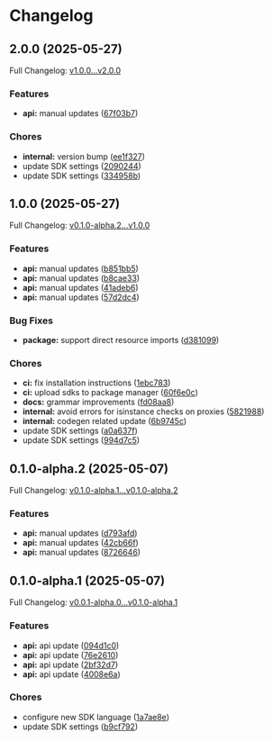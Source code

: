 # Changelog

## 2.0.0 (2025-05-27)

Full Changelog: [v1.0.0...v2.0.0](https://github.com/flowaicom/flowai-sdk/compare/v1.0.0...v2.0.0)

### Features

* **api:** manual updates ([67f03b7](https://github.com/flowaicom/flowai-sdk/commit/67f03b7fff43bf37000ba6a7ae5293909803fba8))


### Chores

* **internal:** version bump ([ee1f327](https://github.com/flowaicom/flowai-sdk/commit/ee1f327350ea603f5c5071f4159eba51e5e25c31))
* update SDK settings ([2090244](https://github.com/flowaicom/flowai-sdk/commit/209024467c0cfc17f94054964f0bf56289a12f80))
* update SDK settings ([334958b](https://github.com/flowaicom/flowai-sdk/commit/334958b26d9b6cecf929aff8d6ffc4e104e89164))

## 1.0.0 (2025-05-27)

Full Changelog: [v0.1.0-alpha.2...v1.0.0](https://github.com/flowaicom/flowai-sdk/compare/v0.1.0-alpha.2...v1.0.0)

### Features

* **api:** manual updates ([b851bb5](https://github.com/flowaicom/flowai-sdk/commit/b851bb54397e40ed96b0fd560450a2227df2b99d))
* **api:** manual updates ([b8cae33](https://github.com/flowaicom/flowai-sdk/commit/b8cae338c0b6365d313e164a3c663d943431d4b3))
* **api:** manual updates ([41adeb6](https://github.com/flowaicom/flowai-sdk/commit/41adeb6efc380a9af970d3919e36697dbc0d28f4))
* **api:** manual updates ([57d2dc4](https://github.com/flowaicom/flowai-sdk/commit/57d2dc4671a814aacbc6ed6e1509d3a3bbbd356e))


### Bug Fixes

* **package:** support direct resource imports ([d381099](https://github.com/flowaicom/flowai-sdk/commit/d381099beebda28d8de05709a3879728ad95f130))


### Chores

* **ci:** fix installation instructions ([1ebc783](https://github.com/flowaicom/flowai-sdk/commit/1ebc783e28f43d0605fd1652f9ed56dea8236ac2))
* **ci:** upload sdks to package manager ([60f6e0c](https://github.com/flowaicom/flowai-sdk/commit/60f6e0c03f569c9c81520bda5f45eb1acfbeb6c4))
* **docs:** grammar improvements ([fd08aa8](https://github.com/flowaicom/flowai-sdk/commit/fd08aa86e013c5a6864d5aaa5cda4fd5e12e7fc6))
* **internal:** avoid errors for isinstance checks on proxies ([5821988](https://github.com/flowaicom/flowai-sdk/commit/5821988d40777286ad9ba5e86f5a72ab1bd0266d))
* **internal:** codegen related update ([6b9745c](https://github.com/flowaicom/flowai-sdk/commit/6b9745cfa3da74e8a9fae9d3e9dc77960197537f))
* update SDK settings ([a0a637f](https://github.com/flowaicom/flowai-sdk/commit/a0a637f6a2a19be740536184a22381b03c6a3bbc))
* update SDK settings ([994d7c5](https://github.com/flowaicom/flowai-sdk/commit/994d7c507f462fdb25552dc4b1a261583af8ec1d))

## 0.1.0-alpha.2 (2025-05-07)

Full Changelog: [v0.1.0-alpha.1...v0.1.0-alpha.2](https://github.com/flowaicom/flowai-sdk/compare/v0.1.0-alpha.1...v0.1.0-alpha.2)

### Features

* **api:** manual updates ([d793afd](https://github.com/flowaicom/flowai-sdk/commit/d793afd76aac57b57304e4304fe5fd8422671391))
* **api:** manual updates ([42cb66f](https://github.com/flowaicom/flowai-sdk/commit/42cb66fcfa031e3059940fc654fa3a38f18ab0d5))
* **api:** manual updates ([8726646](https://github.com/flowaicom/flowai-sdk/commit/87266461257cda4521f358b34d18971c8db801b9))

## 0.1.0-alpha.1 (2025-05-07)

Full Changelog: [v0.0.1-alpha.0...v0.1.0-alpha.1](https://github.com/flowaicom/flowai-sdk/compare/v0.0.1-alpha.0...v0.1.0-alpha.1)

### Features

* **api:** api update ([094d1c0](https://github.com/flowaicom/flowai-sdk/commit/094d1c0bb92d3cb11a9202eb926f6dba035430ce))
* **api:** api update ([76e2610](https://github.com/flowaicom/flowai-sdk/commit/76e261068910e45c16fc3c04d94a819d2983fefd))
* **api:** api update ([2bf32d7](https://github.com/flowaicom/flowai-sdk/commit/2bf32d7bce8e51e42bb40b4672841f0a44ea5805))
* **api:** api update ([4008e6a](https://github.com/flowaicom/flowai-sdk/commit/4008e6ae0e249a9840be6af1ba2e09350fbc1f2b))


### Chores

* configure new SDK language ([1a7ae8e](https://github.com/flowaicom/flowai-sdk/commit/1a7ae8ed62d94f33c6fe92009c7d50f685143a62))
* update SDK settings ([b9cf792](https://github.com/flowaicom/flowai-sdk/commit/b9cf79282afd864683f64c8f608d43fa33a2484d))

